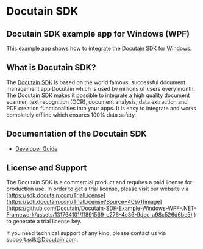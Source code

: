 # Docutain SDK

## Docutain SDK example app for Windows (WPF)

This example app shows how to integrate the [Docutain SDK for Windows](https://sdk.Docutain.com).

## What is Docutain SDK?

The [Docutain SDK](https://SDK.docutain.com) is based on the world famous, successful document management app Docutain which is used by millions of users every month. The Docutain SDK makes it possible to integrate a high quality document scanner, text recognition (OCR), document analysis, data extraction and PDF creation functionalities into your apps. It is easy to integrate and works completely offline which ensures 100% data safety.

## Documentation of the Docutain SDK

- [Developer Guide](https://docs.docutain.com/docs/Windows/intro)

## License and Support

The Docutain SDK is a commercial product and requires a paid license for production use. In order to get a trial license, please visit our website via [https://sdk.docutain.com/TrialLicense](https://sdk.docutain.com/TrialLicense?Source=4097)[image](https://github.com/Docutain/Docutain-SDK-Example-Windows-WPF-.NET-Framework/assets/131764101/ff891569-c276-4e36-9dcc-a98c526d6be5)
) to generate a trial license key.

If you need technical support of any kind, please contact us via [support.sdk@Docutain.com](mailto:support.sdk@Docutain.com).




